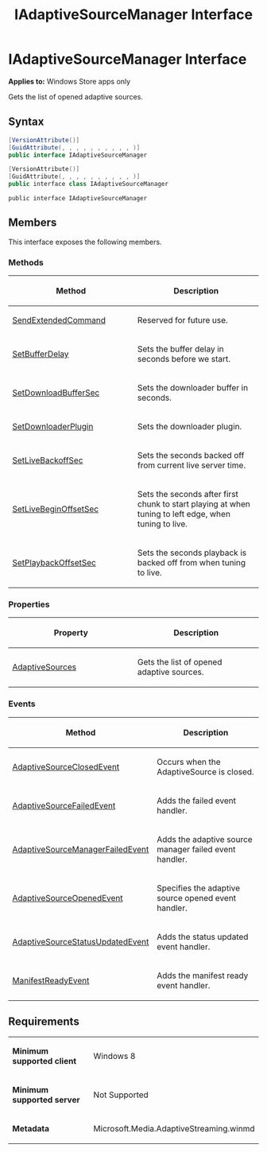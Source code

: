 ﻿---
title: IAdaptiveSourceManager Interface
TOCTitle: IAdaptiveSourceManager Interface
ms:assetid: 1eb62758-d31e-4b24-9251-db31f5ad9015
ms:mtpsurl: https://msdn.microsoft.com/en-us/library/JJ822695(v=VS.90)
ms:contentKeyID: 50079450
ms.date: 11/19/2012
mtps_version: v=VS.90
dev_langs:
- csharp
- c++
- jscript
---

# IAdaptiveSourceManager Interface

**Applies to:** Windows Store apps only

Gets the list of opened adaptive sources.

## Syntax

``` csharp
[VersionAttribute()]
[GuidAttribute(, , , , , , , , , , )]
public interface IAdaptiveSourceManager
```

``` c++
[VersionAttribute()]
[GuidAttribute(, , , , , , , , , , )]
public interface class IAdaptiveSourceManager
```

``` jscript
public interface IAdaptiveSourceManager
```

## Members

This interface exposes the following members.

### Methods

<table>
<colgroup>
<col style="width: 50%" />
<col style="width: 50%" />
</colgroup>
<thead>
<tr class="header">
<th><p>Method</p></th>
<th><p>Description</p></th>
</tr>
</thead>
<tbody>
<tr class="odd">
<td><p><a href="iadaptivesourcemanager-sendextendedcommand-method.md">SendExtendedCommand</a></p></td>
<td><p>Reserved for future use.</p></td>
</tr>
<tr class="even">
<td><p><a href="iadaptivesourcemanager-setbufferdelay-method.md">SetBufferDelay</a></p></td>
<td><p>Sets the buffer delay in seconds before we start.</p></td>
</tr>
<tr class="odd">
<td><p><a href="iadaptivesourcemanager-setdownloadbuffersec-method.md">SetDownloadBufferSec</a></p></td>
<td><p>Sets the downloader buffer in seconds.</p></td>
</tr>
<tr class="even">
<td><p><a href="iadaptivesourcemanager-setdownloaderplugin-method.md">SetDownloaderPlugin</a></p></td>
<td><p>Sets the downloader plugin.</p></td>
</tr>
<tr class="odd">
<td><p><a href="iadaptivesourcemanager-setlivebackoffsec-method.md">SetLiveBackoffSec</a></p></td>
<td><p>Sets the seconds backed off from current live server time.</p></td>
</tr>
<tr class="even">
<td><p><a href="iadaptivesourcemanager-setlivebeginoffsetsec-method.md">SetLiveBeginOffsetSec</a></p></td>
<td><p>Sets the seconds after first chunk to start playing at when tuning to left edge, when tuning to live.</p></td>
</tr>
<tr class="odd">
<td><p><a href="iadaptivesourcemanager-setplaybackoffsetsec-method.md">SetPlaybackOffsetSec</a></p></td>
<td><p>Sets the seconds playback is backed off from when tuning to live.</p></td>
</tr>
</tbody>
</table>


### Properties

<table>
<colgroup>
<col style="width: 50%" />
<col style="width: 50%" />
</colgroup>
<thead>
<tr class="header">
<th><p>Property</p></th>
<th><p>Description</p></th>
</tr>
</thead>
<tbody>
<tr class="odd">
<td><p><a href="iadaptivesourcemanager-adaptivesources-property.md">AdaptiveSources</a></p></td>
<td><p>Gets the list of opened adaptive sources.</p></td>
</tr>
</tbody>
</table>


### Events

<table>
<colgroup>
<col style="width: 50%" />
<col style="width: 50%" />
</colgroup>
<thead>
<tr class="header">
<th><p>Method</p></th>
<th><p>Description</p></th>
</tr>
</thead>
<tbody>
<tr class="odd">
<td><p><a href="iadaptivesourcemanager-adaptivesourceclosedevent-event.md">AdaptiveSourceClosedEvent</a></p></td>
<td><p>Occurs when the AdaptiveSource is closed.</p></td>
</tr>
<tr class="even">
<td><p><a href="iadaptivesourcemanager-adaptivesourcefailedevent-event.md">AdaptiveSourceFailedEvent</a></p></td>
<td><p>Adds the failed event handler.</p></td>
</tr>
<tr class="odd">
<td><p><a href="iadaptivesourcemanager-adaptivesourcemanagerfailedevent-event.md">AdaptiveSourceManagerFailedEvent</a></p></td>
<td><p>Adds the adaptive source manager failed event handler.</p></td>
</tr>
<tr class="even">
<td><p><a href="iadaptivesourcemanager-adaptivesourcemanagerfailedevent-event.md">AdaptiveSourceOpenedEvent</a></p></td>
<td><p>Specifies the adaptive source opened event handler.</p></td>
</tr>
<tr class="odd">
<td><p><a href="iadaptivesourcemanager-adaptivesourcestatusupdatedevent-event.md">AdaptiveSourceStatusUpdatedEvent</a></p></td>
<td><p>Adds the status updated event handler.</p></td>
</tr>
<tr class="even">
<td><p><a href="iadaptivesourcemanager-manifestreadyevent-event.md">ManifestReadyEvent</a></p></td>
<td><p>Adds the manifest ready event handler.</p></td>
</tr>
</tbody>
</table>


## Requirements

<table>
<colgroup>
<col style="width: 50%" />
<col style="width: 50%" />
</colgroup>
<tbody>
<tr class="odd">
<td><p><strong>Minimum supported client</strong></p></td>
<td><p>Windows 8</p></td>
</tr>
<tr class="even">
<td><p><strong>Minimum supported server</strong></p></td>
<td><p>Not Supported</p></td>
</tr>
<tr class="odd">
<td><p><strong>Metadata</strong></p></td>
<td><p>Microsoft.Media.AdaptiveStreaming.winmd</p></td>
</tr>
</tbody>
</table>


